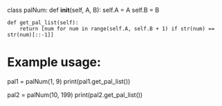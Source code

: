 class palNum:
    def __init__(self, A, B):
        self.A = A
        self.B = B
    
    def get_pal_list(self):
        return [num for num in range(self.A, self.B + 1) if str(num) == str(num)[::-1]]

# Example usage:
pal1 = palNum(1, 9)
print(pal1.get_pal_list())  

pal2 = palNum(10, 199)
print(pal2.get_pal_list())  
